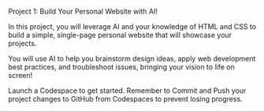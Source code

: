 Project 1: Build Your Personal Website with AI!

In this project, you will leverage AI and your knowledge of HTML and CSS to build a simple, single-page personal website that will showcase your projects.

You will use AI to help you brainstorm design ideas, apply web development best practices, and troubleshoot issues, bringing your vision to life on screen!

Launch a Codespace to get started. Remember to Commit and Push your project changes to GitHub from Codespaces to prevent losing progress.
